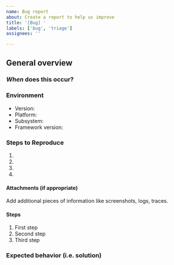 ```yaml
---
name: Bug report
about: Create a report to help us improve
title: '[Bug] '
labels: ['bug', 'triage']
assignees: ''

---
```



## General overview

<!-- Provide a general summary of the issue in the Title above -->
<!-- How has this issue affected you? What are you trying to accomplish? -->

### *When* does this occur?

<!-- Ex. After ending a conversation, every night at 3pm, when I sign off -->

### Environment

- Version:
- Platform:
- Subsystem:
- Framework version:

### Steps to Reproduce
<!--- Provide a link to a live example, or an unambiguous set of steps to -->
<!--- reproduce this bug. Include code to reproduce, if relevant -->
1.
2.
3.
4.

#### Attachments (if appropriate)

Add additional pieces of information like screenshots, logs, traces.

#### Steps

1. First step
2. Second step
3. Third step

### Expected behavior (i.e. solution)

<!-- What should have happened? -->
